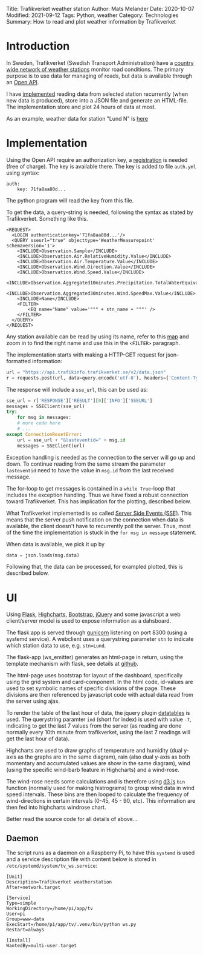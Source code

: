 Title: Trafikverket weather station
Author: Mats Melander
Date: 2020-10-07
Modified: 2021-09-12
Tags: Python, weather
Category: Technologies
Summary: How to read and plot weather information by Trafikverket

# Introduction

In Sweden, Trafikverket (Swedish Transport Administration) have a 
[country wide network of weather stations](https://www.trafikverket.se/tjanster/trafiktjanster/VViS/) monitor
road conditions. The primary purpose is to use data for managing of roads, but data is available through
an [Open API](https://api.trafikinfo.trafikverket.se/).

I have [implemented](https://github.com/Wolfrax/tv) reading data from selected station recurrently (when new data is 
produced), store into a JSON file and generate an HTML-file. The implementation store and plot 
24 hours of data at most.

As an example, weather data for station "Lund N" is [here](https://www.viltstigen.se/tv_ws?stn=Lund)

# Implementation
Using the Open API require an authorization key, a [registration](https://api.trafikinfo.trafikverket.se/Account/Register)
is needed (free of charge). The key is available there.
The key is added to file `auth.yml` using syntax:

    auth:
        key: 71fa8aa80d...

The python program will read the key from this file.

To get the data, a query-string is needed, following the syntax as stated by Trafikverket.
Something like this.

```text
<REQUEST>
  <LOGIN authenticationkey='71fa8aa80d...'/>
  <QUERY sseurl="true" objecttype='WeatherMeasurepoint' schemaversion='1'>
    <INCLUDE>Observation.Sample</INCLUDE>  
    <INCLUDE>Observation.Air.RelativeHumidity.Value</INCLUDE>
    <INCLUDE>Observation.Air.Temperature.Value</INCLUDE>
    <INCLUDE>Observation.Wind.Direction.Value</INCLUDE>
    <INCLUDE>Observation.Wind.Speed.Value</INCLUDE>
    <INCLUDE>Observation.Aggregated10minutes.Precipitation.TotalWaterEquivalent.Value</INCLUDE>
    <INCLUDE>Observation.Aggregated30minutes.Wind.SpeedMax.Value</INCLUDE>
    <INCLUDE>Name</INCLUDE>
    <FILTER>
        <EQ name="Name" value='""" + stn_name + """' />
    </FILTER>
  </QUERY>
</REQUEST>
```
Any station available can be read by using its name, refer to this [map](https://www.trafikverket.se/trafikinformation/vag/?TrafficType=personalTraffic&map=1%2F606442.17%2F6886316.22%2F&Layers=RoadWeather%2b)
and zoom in to find the right name and use this in the `<FILTER>` paragraph.

The implementation starts with making a HTTP-GET request for json-formatted information:

```python
url = "https://api.trafikinfo.trafikverket.se/v2/data.json"
r = requests.post(url, data=query.encode('utf-8'), headers={'Content-Type': 'text/xml'}).json()
```
The response will include a `sse_url`, this can be used as:

```python
sse_url = r['RESPONSE']['RESULT'][0]['INFO']['SSEURL']
messages = SSEClient(sse_url)
try:
    for msg in messages:
    # more code here
    # ...
except ConnectionResetError:
    url = sse_url + "&lasteventid=" + msg.id
    messages = SSEClient(url)
```

Exception handling is needed as the connection to the server will go up and down. To continue reading from the same stream
the parameter `lasteventid` need to have the value in `msg.id` from the last received message.

The for-loop to get messages is contained in a `while True`-loop that includes the exception handling. Thus we have fixed
a robust connection toward Trafikverket. This has implication for the plotting, described below.

What Trafikverket implemented is so called [Server Side Events (SSE)](https://en.wikipedia.org/wiki/Server-sent_events).
This means that the server push notification on the connection when data is available, the client doesn't have to
recurrently poll the server. Thus, most of the time the implementation is stuck in the `for msg in message` statement.

When data  is available, we pick it up by
```python
data = json.loads(msg.data)
```
Following that, the data can be processed, for exampled plotted, this is described below.

# UI

Using [Flask](https://flask.palletsprojects.com/en/2.0.x/), [Highcharts](https://www.highcharts.com/), 
[Bootstrap](https://getbootstrap.com/), [jQuery](https://jquery.com/) and some javascript a web client/server model is 
used to expose information as a dahsboard.

The flask app is served through [gunicorn](https://gunicorn.org/) listening on port 8300 (using a systemd service).
A webclient uses a querystring parameter `stn` to indicate which station data to use, e.g. `stn=Lund`.

The flask-app (ws_emitter) generates an html-page in return, using the template mechanism with flask, see details at
[github](https://github.com/Wolfrax/tv).

The html-page uses bootstrap for layout of the dashboard, specifically using the grid system and card-component.
In the html code, id-values are used to set symbolic names of specific divisions of the page. These divisions are then
referenced by javascript code with actual data read from the server using ajax.

To render the table of the last hour of data, the jquery plugin [datatables](https://datatables.net/) is used. 
The querystring paramter `ind` (short for index) is used with value `-7`, indicating to get the last 7 values from the 
server (as reading are done normally every 10th minute from trafikverket, using the last 7 readings will get the last 
hour of data).

Highcharts are used to draw graphs of temperature and humidity (dual y-axis as the graphs are in the same diagram), rain
(also dual y-axis as both momentary and accumulated values are show in the same diagram), wind (using the specific 
wind-barb feature in Highcharts) and a wind-rose.

The wind-rose needs some calculations and is therefore using [d3.js](https://d3js.org/) `bin` function (normally used
for making histrograms) to group wind data in wind speed intervals. These bins are then looped to calculate the
frequency of wind-directions in certain intervals (0-45, 45 - 90, etc). This information are then fed into highcharts
windrose chart.

Better read the source code for all details of above...

## Daemon
The script runs as a daemon on a Raspberry Pi, to have this `systemd` is used and a service description file with
content below is stored in `/etc/systemd/system/tv_ws.service`:

```text
[Unit]
Description=Trafikverket weatherstation
After=network.target

[Service]
Type=simple
WorkingDirectory=/home/pi/app/tv
User=pi
Group=www-data
ExecStart=/home/pi/app/tv/.venv/bin/python ws.py
Restart=always

[Install]
WantedBy=multi-user.target
```
